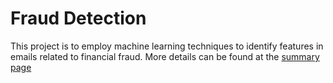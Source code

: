 # Fraud Detection
This project is to employ machine learning techniques to identify features in
emails related to financial fraud. More details can be found at the [summary
page](https://github.com/SamDuan/Fraud-Detection/blob/master/summary.md)
